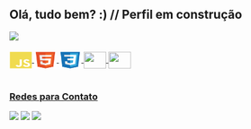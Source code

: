 ## Olá, tudo bem? :) // Perfil em construção


 <div>
   <a href="https://github.com/dudaclw">
   <img height="180em" src="https://github-readme-stats.vercel.app/api?username=dudaclw&show_icons=true&theme=dracula&include_all_commits=true&count_private=true"/>
</div>
    
<div style="display: inline_block"><br>
  <img align="center" alt="Js" height="30" width="40" src="https://raw.githubusercontent.com/devicons/devicon/master/icons/javascript/javascript-plain.svg">
  <img align="center" alt="HTML" height="30" width="40" src="https://raw.githubusercontent.com/devicons/devicon/master/icons/html5/html5-original.svg">
  <img align="center" alt="CSS" height="30" width="40" src="https://raw.githubusercontent.com/devicons/devicon/master/icons/css3/css3-original.svg">
  <img align="center" alt=""Java height="30" width="40" src="https://cdn.jsdelivr.net/gh/devicons/devicon@latest/icons/java/java-original-wordmark.svg">
    <img align="center" alt=""Java height="30" width="40" src="https://cdn.jsdelivr.net/gh/devicons/devicon@latest/icons/jira/jira-original.svg">
         
          
          
  
</div>
 
<br>
 
### Redes para Contato
 
<div> 

  <a href="https://instagram.com/duarda12th" target="_blank"><img src="https://img.shields.io/badge/-Instagram-%23E4405F?style=for-the-badge&logo=instagram&logoColor=white" target="_blank"></a>
  <a href = "mailto:egkacprzak@gmail.com"><img src="https://img.shields.io/badge/-Gmail-%23333?style=for-the-badge&logo=gmail&logoColor=white" target="_blank"></a>
  <a href="https://www.linkedin.com/in/eduarda-kacprzak" target="_blank"><img src="https://img.shields.io/badge/-LinkedIn-%230077B5?style=for-the-badge&logo=linkedin&logoColor=white" target="_blank"></a>
</div>
